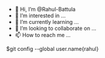 - 👋 Hi, I’m @Rahul-Battula
- 👀 I’m interested in ...
- 🌱 I’m currently learning ...
- 💞️ I’m looking to collaborate on ...
- 📫 How to reach me ...

<!---
Rahul-Battula/Rahul-Battula is a ✨ special ✨ repository because its `README.md` (this file) appears on your GitHub profile.
You can click the Preview link to take a look at your changes.
--->
$git config --global user.name{rahul}
